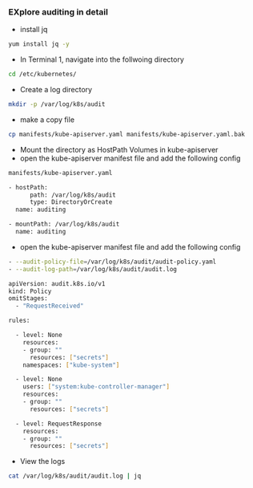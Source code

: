 ### EXplore auditing in detail
* install jq
``` bash
yum install jq -y 
```
* In Terminal 1, navigate into the follwoing directory
``` bash
cd /etc/kubernetes/
```
* Create a log directory 
``` bash
mkdir -p /var/log/k8s/audit
```
* make a copy file
``` bash
cp manifests/kube-apiserver.yaml manifests/kube-apiserver.yaml.bak
```
* Mount the directory as HostPath Volumes in kube-apiserver
* open the kube-apiserver manifest file and add the following config
``` bash
manifests/kube-apiserver.yaml
```
``` bash
- hostPath:
      path: /var/log/k8s/audit
      type: DirectoryOrCreate
  name: auditing
```
``` bash
- mountPath: /var/log/k8s/audit
  name: auditing
```
* open the kube-apiserver manifest file and add the following config
``` bash
- --audit-policy-file=/var/log/k8s/audit/audit-policy.yaml
- --audit-log-path=/var/log/k8s/audit/audit.log
```
``` bash
apiVersion: audit.k8s.io/v1
kind: Policy
omitStages:
  - "RequestReceived"

rules:

  - level: None
    resources:
    - group: ""
      resources: ["secrets"]
    namespaces: ["kube-system"]

  - level: None
    users: ["system:kube-controller-manager"]
    resources:
    - group: ""
      resources: ["secrets"]

  - level: RequestResponse
    resources:
    - group: ""
      resources: ["secrets"]
```
* View the logs
``` bash
cat /var/log/k8s/audit/audit.log | jq
```
